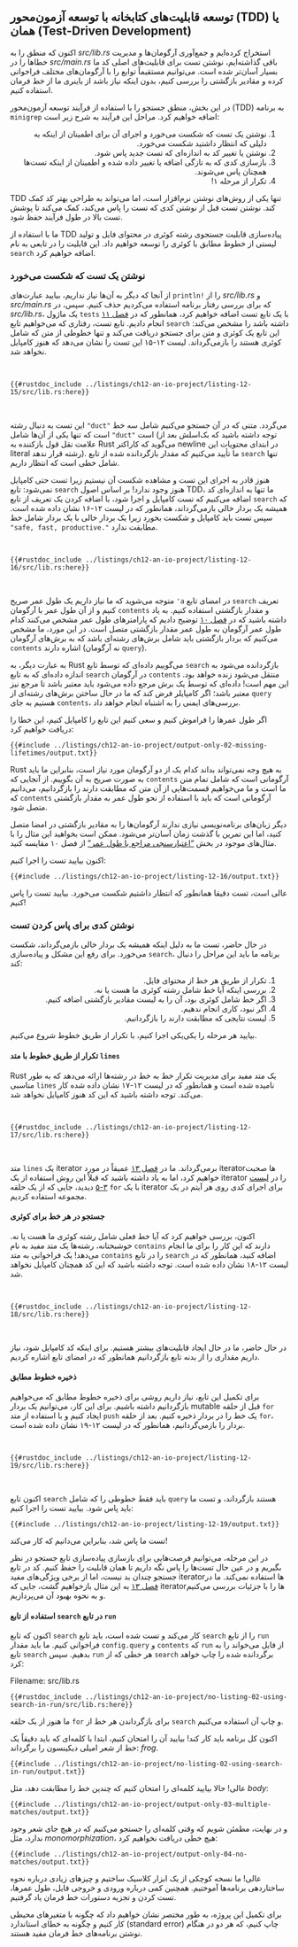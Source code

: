 ## توسعه قابلیت‌های کتابخانه با توسعه آزمون‌محور (TDD) یا همان (Test-Driven Development)

اکنون که منطق را به _src/lib.rs_ استخراج کرده‌ایم و جمع‌آوری آرگومان‌ها و مدیریت خطاها را در _src/main.rs_ باقی گذاشته‌ایم، نوشتن تست برای قابلیت‌های اصلی کد ما بسیار آسان‌تر شده است. می‌توانیم مستقیماً توابع را با آرگومان‌های مختلف فراخوانی کرده و مقادیر بازگشتی را بررسی کنیم، بدون اینکه نیاز باشد از باینری ما از خط فرمان استفاده کنیم.

در این بخش، منطق جستجو را با استفاده از فرآیند توسعه آزمون‌محور (TDD) به برنامه `minigrep` اضافه خواهیم کرد. مراحل این فرآیند به شرح زیر است:

<ol dir="rtl">
  <li>نوشتن یک تست که شکست می‌خورد و اجرای آن برای اطمینان از اینکه به دلیلی که انتظار داشتید شکست می‌خورد.</li>
  <li>نوشتن یا تغییر کد به اندازه‌ای که تست جدید پاس شود.</li>
  <li>بازسازی کدی که به تازگی اضافه یا تغییر داده شده و اطمینان از اینکه تست‌ها همچنان پاس می‌شوند.</li>
  <li>تکرار از مرحله ۱!</li>
</ol>

TDD تنها یکی از روش‌های نوشتن نرم‌افزار است، اما می‌تواند به طراحی بهتر کد کمک کند. نوشتن تست قبل از نوشتن کدی که تست را پاس می‌کند، کمک می‌کند تا پوشش تست بالا در طول فرآیند حفظ شود.

ما با استفاده از TDD پیاده‌سازی قابلیت جستجوی رشته کوئری در محتوای فایل و تولید لیستی از خطوط مطابق با کوئری را توسعه خواهیم داد. این قابلیت را در تابعی به نام `search` اضافه خواهیم کرد.

### نوشتن یک تست که شکست می‌خورد

از آنجا که دیگر به آن‌ها نیاز نداریم، بیایید عبارت‌های `println!` را از _src/lib.rs_ و _src/main.rs_ که برای بررسی رفتار برنامه استفاده می‌کردیم حذف کنیم. سپس، در _src/lib.rs_، یک ماژول `tests` با یک تابع تست اضافه خواهیم کرد، همانطور که در [فصل ۱۱][ch11-anatomy] انجام دادیم. تابع تست، رفتاری که می‌خواهیم تابع `search` داشته باشد را مشخص می‌کند: این تابع یک کوئری و متن برای جستجو دریافت می‌کند و تنها خطوطی از متن که شامل کوئری هستند را بازمی‌گرداند. لیست ۱۲-۱۵ این تست را نشان می‌دهد که هنوز کامپایل نخواهد شد.

<Listing number="12-15" file-name="src/lib.rs" caption="ایجاد یک تست شکست‌خورده برای تابع `search` که آرزو می‌کنیم داشته باشیم">

```rust,ignore,does_not_compile
{{#rustdoc_include ../listings/ch12-an-io-project/listing-12-15/src/lib.rs:here}}
```

</Listing>

این تست به دنبال رشته `"duct"` می‌گردد. متنی که در آن جستجو می‌کنیم شامل سه خط است که تنها یکی از آن‌ها شامل `"duct"` است (توجه داشته باشید که بک‌اسلش بعد از علامت نقل قول بازکننده به Rust می‌گوید که کاراکتر newline در ابتدای محتویات این literal رشته قرار ندهد). ما تأیید می‌کنیم که مقدار بازگردانده شده از تابع `search` تنها شامل خطی است که انتظار داریم.

هنوز قادر به اجرای این تست و مشاهده شکست آن نیستیم زیرا تست حتی کامپایل نمی‌شود: تابع `search` هنوز وجود ندارد! بر اساس اصول TDD، ما تنها به اندازه‌ای کد اضافه می‌کنیم که تست کامپایل و اجرا شود، با اضافه کردن یک تعریف از تابع `search` که همیشه یک بردار خالی بازمی‌گرداند، همانطور که در لیست ۱۲-۱۶ نشان داده شده است. سپس تست باید کامپایل و شکست بخورد زیرا یک بردار خالی با یک بردار شامل خط `"safe, fast, productive."` مطابقت ندارد.

<Listing number="12-16" file-name="src/lib.rs" caption="تعریف حداقل کد برای تابع `search` تا تست ما کامپایل شود">

```rust,ignore
{{#rustdoc_include ../listings/ch12-an-io-project/listing-12-16/src/lib.rs:here}}
```

</Listing>


متوجه می‌شوید که ما نیاز داریم یک طول عمر صریح `'a` در امضای تابع `search` تعریف کنیم و از آن طول عمر با آرگومان `contents` و مقدار بازگشتی استفاده کنیم. به یاد داشته باشید که در [فصل ۱۰][ch10-lifetimes] توضیح دادیم که پارامترهای طول عمر مشخص می‌کنند کدام طول عمر آرگومان به طول عمر مقدار بازگشتی متصل است. در این مورد، ما مشخص می‌کنیم که بردار بازگشتی باید شامل برش‌های رشته‌ای باشد که به برش‌های آرگومان `contents` اشاره دارند (نه آرگومان `query`).

به عبارت دیگر، به Rust می‌گوییم داده‌ای که توسط تابع `search` بازگردانده می‌شود به اندازه داده‌ای که به تابع `search` در آرگومان `contents` منتقل می‌شود زنده خواهد بود. این مهم است! داده‌ای که توسط یک برش مرجع داده می‌شود باید معتبر باشد تا مرجع نیز معتبر باشد؛ اگر کامپایلر فرض کند که ما در حال ساختن برش‌های رشته‌ای از `query` هستیم به جای `contents`، بررسی‌های ایمنی را به اشتباه انجام خواهد داد.

اگر طول عمرها را فراموش کنیم و سعی کنیم این تابع را کامپایل کنیم، این خطا را دریافت خواهیم کرد:

```console
{{#include ../listings/ch12-an-io-project/output-only-02-missing-lifetimes/output.txt}}
```

Rust به هیچ وجه نمی‌تواند بداند کدام یک از دو آرگومان مورد نیاز است، بنابراین ما باید به صورت صریح به آن بگوییم. از آنجایی که `contents` آرگومانی است که شامل تمام متن ما است و ما می‌خواهیم قسمت‌هایی از آن متن که مطابقت دارند را بازگردانیم، می‌دانیم که `contents` آرگومانی است که باید با استفاده از نحو طول عمر به مقدار بازگشتی متصل شود.

دیگر زبان‌های برنامه‌نویسی نیازی ندارند آرگومان‌ها را به مقادیر بازگشتی در امضا متصل کنید، اما این تمرین با گذشت زمان آسان‌تر می‌شود. ممکن است بخواهید این مثال را با مثال‌های موجود در بخش [“اعتبارسنجی مراجع با طول عمر”][validating-references-with-lifetimes] از فصل ۱۰ مقایسه کنید.

اکنون بیایید تست را اجرا کنیم:

```console
{{#include ../listings/ch12-an-io-project/listing-12-16/output.txt}}
```

عالی است، تست دقیقا همانطور که انتظار داشتیم شکست می‌خورد. بیایید تست را پاس کنیم!

### نوشتن کدی برای پاس کردن تست

در حال حاضر، تست ما به دلیل اینکه همیشه یک بردار خالی بازمی‌گرداند، شکست می‌خورد. برای رفع این مشکل و پیاده‌سازی `search`، برنامه ما باید این مراحل را دنبال کند:

<ol dir="rtl">
  <li>تکرار از طریق هر خط از محتوای فایل.</li>
  <li>بررسی اینکه آیا خط شامل رشته کوئری ما هست یا نه.</li>
  <li>اگر خط شامل کوئری بود، آن را به لیست مقادیر بازگشتی اضافه کنیم.</li>
  <li>اگر نبود، کاری انجام ندهیم.</li>
  <li>لیست نتایجی که مطابقت دارند را بازگردانیم.</li>
</ol>

بیایید هر مرحله را یکی‌یکی اجرا کنیم، با تکرار از طریق خطوط شروع می‌کنیم.

#### تکرار از طریق خطوط با متد `lines`

Rust یک متد مفید برای مدیریت تکرار خط به خط در رشته‌ها ارائه می‌دهد که به طور مناسبی `lines` نامیده شده است و همانطور که در لیست ۱۲-۱۷ نشان داده شده کار می‌کند. توجه داشته باشید که این کد هنوز کامپایل نخواهد شد.

<Listing number="12-17" file-name="src/lib.rs" caption="تکرار از طریق هر خط در `contents`">

```rust,ignore,does_not_compile
{{#rustdoc_include ../listings/ch12-an-io-project/listing-12-17/src/lib.rs:here}}
```

</Listing>

متد `lines` یک iterator برمی‌گرداند. ما در [فصل ۱۳][ch13-iterators] عمیقاً در مورد iteratorها صحبت خواهیم کرد، اما به یاد داشته باشید که قبلاً این روش استفاده از یک iterator را در [لیست ۳-۵][ch3-iter] دیدید، جایی که از یک حلقه `for` با یک iterator برای اجرای کدی روی هر آیتم در یک مجموعه استفاده کردیم.

#### جستجو در هر خط برای کوئری

اکنون، بررسی خواهیم کرد که آیا خط فعلی شامل رشته کوئری ما هست یا نه. خوشبختانه، رشته‌ها یک متد مفید به نام `contains` دارند که این کار را برای ما انجام می‌دهد! یک فراخوانی به متد `contains` را در تابع `search` اضافه کنید، همانطور که در لیست ۱۲-۱۸ نشان داده شده است. توجه داشته باشید که این کد همچنان کامپایل نخواهد شد.

<Listing number="12-18" file-name="src/lib.rs" caption="اضافه کردن قابلیت بررسی اینکه آیا خط شامل رشته موجود در `query` هست یا نه">

```rust,ignore,does_not_compile
{{#rustdoc_include ../listings/ch12-an-io-project/listing-12-18/src/lib.rs:here}}
```

</Listing>

در حال حاضر، ما در حال ایجاد قابلیت‌های بیشتر هستیم. برای اینکه کد کامپایل شود، نیاز داریم مقداری را از بدنه تابع بازگردانیم همانطور که در امضای تابع اشاره کردیم.

#### ذخیره خطوط مطابق

برای تکمیل این تابع، نیاز داریم روشی برای ذخیره خطوط مطابق که می‌خواهیم بازگردانیم داشته باشیم. برای این کار، می‌توانیم یک بردار mutable قبل از حلقه `for` ایجاد کنیم و با استفاده از متد `push` یک خط را در بردار ذخیره کنیم. بعد از حلقه `for`، بردار را بازمی‌گردانیم، همانطور که در لیست ۱۲-۱۹ نشان داده شده است.

<Listing number="12-19" file-name="src/lib.rs" caption="ذخیره خطوط مطابق برای بازگرداندن آن‌ها">

```rust,ignore
{{#rustdoc_include ../listings/ch12-an-io-project/listing-12-19/src/lib.rs:here}}
```

</Listing>

اکنون تابع `search` باید فقط خطوطی را که شامل `query` هستند بازگرداند، و تست ما باید پاس شود. بیایید تست را اجرا کنیم:

```console
{{#include ../listings/ch12-an-io-project/listing-12-19/output.txt}}
```

تست ما پاس شد، بنابراین می‌دانیم که کار می‌کند!

در این مرحله، می‌توانیم فرصت‌هایی برای بازسازی پیاده‌سازی تابع جستجو در نظر بگیریم و در عین حال تست‌ها را پاس نگه داریم تا همان قابلیت را حفظ کنیم. کد در تابع جستجو چندان بد نیست، اما از برخی ویژگی‌های مفید iteratorها استفاده نمی‌کند. ما در [فصل ۱۳][ch13-iterators] به این مثال بازخواهیم گشت، جایی که iteratorها را با جزئیات بررسی می‌کنیم و به نحوه بهبود آن می‌پردازیم.

#### استفاده از تابع `search` در تابع `run`

اکنون که تابع `search` کار می‌کند و تست شده است، باید تابع `search` را از تابع `run` فراخوانی کنیم. ما باید مقدار `config.query` و `contents` که `run` از فایل می‌خواند را به تابع `search` بدهیم. سپس `run` هر خطی که از `search` برگردانده شده را چاپ خواهد کرد:

<span class="filename">Filename: src/lib.rs</span>

```rust,ignore
{{#rustdoc_include ../listings/ch12-an-io-project/no-listing-02-using-search-in-run/src/lib.rs:here}}
```

ما هنوز از یک حلقه `for` برای بازگرداندن هر خط از `search` و چاپ آن استفاده می‌کنیم.

اکنون کل برنامه باید کار کند! بیایید آن را امتحان کنیم، ابتدا با کلمه‌ای که باید دقیقاً یک خط از شعر امیلی دیکینسون را برگرداند: _frog_.

```console
{{#include ../listings/ch12-an-io-project/no-listing-02-using-search-in-run/output.txt}}
```

عالی! حالا بیایید کلمه‌ای را امتحان کنیم که چندین خط را مطابقت دهد، مثل _body_:

```console
{{#include ../listings/ch12-an-io-project/output-only-03-multiple-matches/output.txt}}
```

و در نهایت، مطمئن شویم که وقتی کلمه‌ای را جستجو می‌کنیم که در هیچ جای شعر وجود ندارد، مثل _monomorphization_، هیچ خطی دریافت نخواهیم کرد:

```console
{{#include ../listings/ch12-an-io-project/output-only-04-no-matches/output.txt}}
```

عالی! ما نسخه کوچکی از یک ابزار کلاسیک ساختیم و چیزهای زیادی درباره نحوه ساختاردهی برنامه‌ها آموختیم. همچنین کمی درباره ورودی و خروجی فایل، طول عمر‌ها، تست کردن و تجزیه دستورات خط فرمان یاد گرفتیم.

برای تکمیل این پروژه، به طور مختصر نشان خواهیم داد که چگونه با متغیرهای محیطی کار کنیم و چگونه به خطای استاندارد (standard error) چاپ کنیم، که هر دو در هنگام نوشتن برنامه‌های خط فرمان مفید هستند.

[validating-references-with-lifetimes]: ch10-03-lifetime-syntax.html#validating-references-with-lifetimes
[ch11-anatomy]: ch11-01-writing-tests.html#the-anatomy-of-a-test-function
[ch10-lifetimes]: ch10-03-lifetime-syntax.html
[ch3-iter]: ch03-05-control-flow.html#looping-through-a-collection-with-for
[ch13-iterators]: ch13-02-iterators.html
